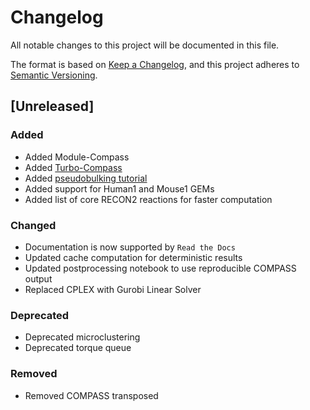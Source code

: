 # Changelog

All notable changes to this project will be documented in this file.

The format is based on [Keep a Changelog][],
and this project adheres to [Semantic Versioning][].

[keep a changelog]: https://keepachangelog.com/en/1.0.0/
[semantic versioning]: https://semver.org/spec/v2.0.0.html

## [Unreleased]

### Added

- Added Module-Compass
- Added [Turbo-Compass](https://compass-sc.readthedocs.io/en/latest/turbo_compass.html)
- Added [pseudobulking tutorial](https://compass-sc.readthedocs.io/en/latest/notebooks/pseudobulk.html)
- Added support for Human1 and Mouse1 GEMs
- Added list of core RECON2 reactions for faster computation

### Changed
- Documentation is now supported by `Read the Docs`
- Updated cache computation for deterministic results
- Updated postprocessing notebook to use reproducible COMPASS output
- Replaced CPLEX with Gurobi Linear Solver

### Deprecated
- Deprecated microclustering
- Deprecated torque queue

### Removed
- Removed COMPASS transposed